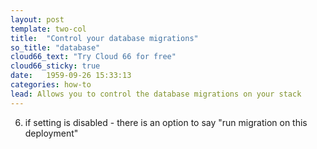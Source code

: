 ```yaml
---
layout: post
template: two-col
title:  "Control your database migrations"
so_title: "database"
cloud66_text: "Try Cloud 66 for free"
cloud66_sticky: true
date:   1959-09-26 15:33:13
categories: how-to
lead: Allows you to control the database migrations on your stack
---
```


6. if setting is disabled - there is an option to say "run migration on this deployment"